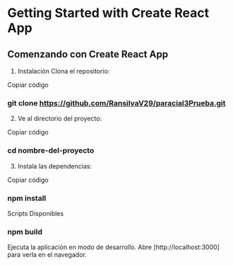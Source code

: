 # Getting Started with Create React App

## Comenzando con Create React App
1. Instalación
Clona el repositorio:

Copiar código
### git clone https://github.com/RansilvaV29/paracial3Prueba.git

2. Ve al directorio del proyecto:

Copiar código
### cd nombre-del-proyecto
3. Instala las dependencias:

Copiar código
### npm install
Scripts Disponibles
### npm build
Ejecuta la aplicación en modo de desarrollo.
Abre [http://localhost:3000] para verla en el navegador.
